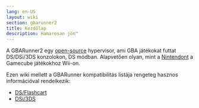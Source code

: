 ```yaml
---
lang: en-US
layout: wiki
section: gbarunner2
title: Kezdőlap
description: Hamarosan jön™
---
```


A GBARunner2 egy [open-source](https://github.com/Gericom/GBARunner2) hypervisor, ami GBA játékokat futtat DS/DSi/3DS konzolokon, DS módban. Alapvetően olyan, mint a [Nintendont](https://github.com/FIX94/Nintendont) a Gamecube játékokhoz Wii-on.

Ezen wiki mellett a GBARunner kompatibilitás listája rengeteg hasznos információval rendelkezik:
- [DS/Flashcart](https://wiki.gbatemp.net/wiki/GBARunner2)
- [DSi/3DS](https://wiki.gbatemp.net/wiki/GBARunner2/DSi_3DS_Compatibility_List)
